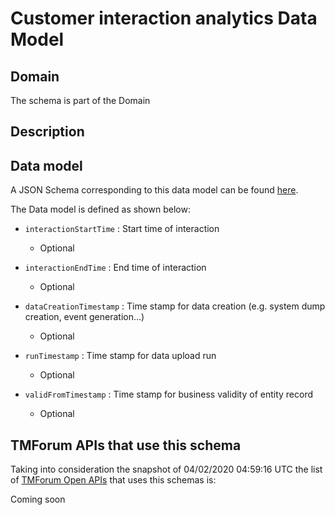 # Customer interaction analytics Data Model

## Domain

The  schema is part of the  Domain

## Description



## Data model

A JSON Schema corresponding to this data model can be found
[here](https://github.com/tmforum-rand/schemas/blob/candidates/Analytics/CustomerInteractionAnalytics.schema.json).

The Data model is defined as shown below:

- `interactionStartTime` : Start time of interaction

  - Optional


- `interactionEndTime` : End time of interaction

  - Optional


- `dataCreationTimestamp` : Time stamp for data creation (e.g. system dump creation, event generation…)

  - Optional


- `runTimestamp` : Time stamp for data upload run

  - Optional


- `validFromTimestamp` : Time stamp for business validity of entity record

  - Optional






## TMForum APIs that use this schema

Taking into consideration the snapshot of 04/02/2020 04:59:16 UTC the list of [TMForum Open APIs](https://www.tmforum.org/open-apis/) that uses this schemas is:

Coming soon